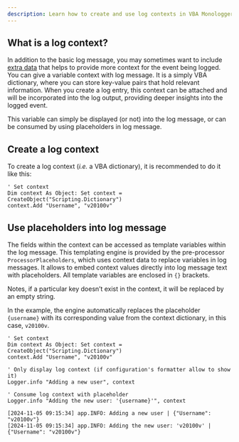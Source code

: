```yaml
---
description: Learn how to create and use log contexts in VBA Monologger. Understand the importance of adding extra data to log entries and how to incorporate placeholders in log messages for detailed insights.
---
```


## What is a log context?

In addition to the basic log message, you may sometimes want to include [extra data](../introduction.md#adding-metadatas-in-log-records) that helps to provide more context for the event being logged. You can give a variable context with log message. It is a simply VBA dictionary, where you can store key-value pairs that hold relevant information. When you create a log entry, this context can be attached and will be incorporated into the log output, providing deeper insights into the logged event.

This variable can simply be displayed (or not) into the log message, or can be consumed by using placeholders in log message.


## Create a log context

To create a log context (*i.e.* a VBA dictionary), it is recommended to do it like this:

```vbscript
' Set context 
Dim context As Object: Set context = CreateObject("Scripting.Dictionary")
context.Add "Username", "v20100v"
```


## Use placeholders into log message

The fields within the context can be accessed as template variables within the log message. This templating engine is provided by the pre-processor `ProcessorPlaceholders`, which uses context data to replace variables in log messages. It allows to embed context values directly into log message text with placeholders. All template variables are enclosed in `{}` brackets.

Notes, if a particular key doesn’t exist in the context, it will be replaced by an empty string.

In the example, the engine automatically replaces the placeholder `{username}` with its corresponding value from the context dictionary, in this case, `v20100v`.

```vbscript
' Set context 
Dim context As Object: Set context = CreateObject("Scripting.Dictionary")
context.Add "Username", "v20100v"

' Only display log context (if configuration's formatter allow to show it)
Logger.info "Adding a new user", context

' Consume log context with placeholder
Logger.info "Adding the new user: '{username}'", context
```

``` title='Result'
[2024-11-05 09:15:34] app.INFO: Adding a new user | {"Username": "v20100v"}
[2024-11-05 09:15:34] app.INFO: Adding the new user: 'v20100v' | {"Username": "v20100v"}
```